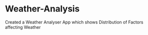 # Weather-Analysis
Created a Weather Analyser App which shows Distribution of Factors affecting Weather
